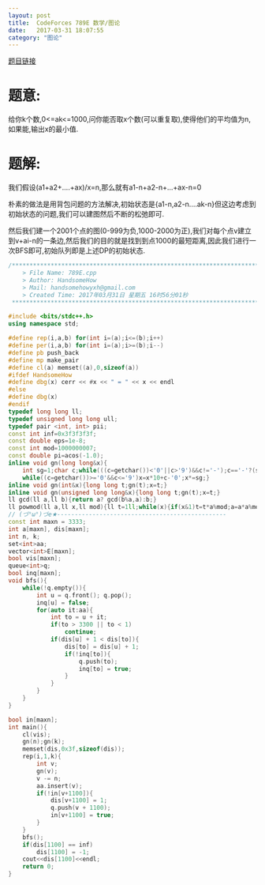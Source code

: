 ```yaml
---
layout: post
title:  CodeForces 789E 数学/图论
date:   2017-03-31 18:07:55
category: "图论"
---
```


[题目链接](http://codeforces.com/contest/789/problem/E)

# 题意:

给你k个数,0<=ak<=1000,问你能否取x个数(可以重复取),使得他们的平均值为n,如果能,输出x的最小值.

# 题解:

我们假设(a1+a2+....+ax)/x=n,那么就有a1-n+a2-n+...+ax-n=0

朴素的做法是用背包问题的方法解决,初始状态是{a1-n,a2-n....ak-n}但这边考虑到初始状态的问题,我们可以建图然后不断的松弛即可.

然后我们建一个2001个点的图(0-999为负,1000-2000为正),我们对每个点v建立到v+ai-n的一条边,然后我们的目的就是找到到点1000的最短距离,因此我们进行一次BFS即可,初始队列即是上述DP的初始状态.

```c++
/*************************************************************************
    > File Name: 789E.cpp
    > Author: HandsomeHow
    > Mail: handsomehowyxh@gmail.com 
    > Created Time: 2017年03月31日 星期五 16时56分01秒
 ************************************************************************/

#include <bits/stdc++.h>
using namespace std;

#define rep(i,a,b) for(int i=(a);i<=(b);i++)
#define per(i,a,b) for(int i=(a);i>=(b);i--)
#define pb push_back
#define mp make_pair
#define cl(a) memset((a),0,sizeof(a))
#ifdef HandsomeHow
#define dbg(x) cerr << #x << " = " << x << endl
#else
#define dbg(x)
#endif
typedef long long ll;
typedef unsigned long long ull;
typedef pair <int, int> pii;
const int inf=0x3f3f3f3f;
const double eps=1e-8;
const int mod=1000000007;
const double pi=acos(-1.0);
inline void gn(long long&x){
    int sg=1;char c;while(((c=getchar())<'0'||c>'9')&&c!='-');c=='-'?(sg=-1,x=0):(x=c-'0');
    while((c=getchar())>='0'&&c<='9')x=x*10+c-'0';x*=sg;}
inline void gn(int&x){long long t;gn(t);x=t;}
inline void gn(unsigned long long&x){long long t;gn(t);x=t;}
ll gcd(ll a,ll b){return a? gcd(b%a,a):b;}
ll powmod(ll a,ll x,ll mod){ll t=1ll;while(x){if(x&1)t=t*a%mod;a=a*a%mod;x>>=1;}return t;}
// (づ°ω°)づe★------------------------------------------------
const int maxn = 3333; 
int a[maxn], dis[maxn]; 
int n, k;
set<int>aa;
vector<int>E[maxn]; 
bool vis[maxn]; 
queue<int>q;
bool inq[maxn];
void bfs(){
	while(!q.empty()){
		int u = q.front(); q.pop();
		inq[u] = false;
		for(auto it:aa){
			int to = u + it;
			if(to > 3300 || to < 1)
				continue;
			if(dis[u] + 1 < dis[to]){
				dis[to] = dis[u] + 1;
				if(!inq[to]){
					q.push(to);
					inq[to] = true;
				}
			}
		}
	}
}

bool in[maxn];
int main(){
	cl(vis);
	gn(n);gn(k);
	memset(dis,0x3f,sizeof(dis));
	rep(i,1,k){
		int v;
		gn(v);
		v -= n;
		aa.insert(v);
		if(!in[v+1100]){
			dis[v+1100] = 1;
			q.push(v + 1100);
			in[v+1100] = true;
		}
	}
	bfs();
	if(dis[1100] == inf)
		dis[1100] = -1;
	cout<<dis[1100]<<endl;
	return 0;
}

```
